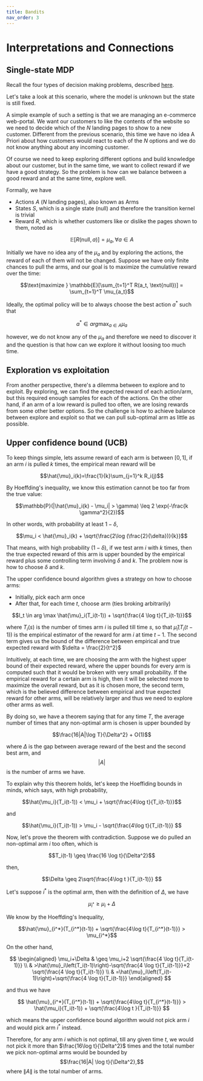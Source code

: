 ```yaml
---
title: Bandits
nav_order: 3
---
```


# Interpretations and Connections
## Single-state MDP

Recall the four types of decision making problems, described [here](/reinforcement/#sub-categories-of-decision-making).

Let's take a look at this scenario, where the model is unknown but the state is still fixed. 

A simple example of such a setting is that we are managing an e-commerce web-portal. We want our customers to like the contents of the website so we need to decide which of the $N$ landing pages to show to a new customer. Different from the previous scenario, this time we have no idea A Priori about how customers would react to each of the $N$ options and we do not know anything about any incoming customer. 

Of course we need to keep exploring different options and build knowledge about our customer, but in the same time, we want to collect reward if we have a good strategy. So the problem is how can we balance between a good reward and at the same time, explore well. 

Formally, we have

- Actions $A$ ($N$ landing pages), also known as Arms
- States $S$, which is a single state (null) and therefore the transition kernel is trivial
- Reward $R$, which is whether customers like or dislike the pages shown to them, noted as

$$\mathbb{E}[R(\text{null},a)] = \mu_a, \forall a \in A$$


Initially we have no idea any of the $\mu_a$ and by exploring the actions, the reward of each of them will not be changed. Suppose we have only finite chances to pull the arms, and our goal is to maximize the cumulative reward over the time:

$$\text{maximize } \mathbb{E}[\sum_{t=1}^T R(a_t, \text{null})] = \sum_{t=1}^T \mu_{a_t}$$ 

Ideally, the optimal policy will be to always choose the best action $a^*$ such that

$$a^* \in arg \max_{a\in A} \mu_a$$

however, we do not know any of the $\mu_a$ and therefore we need to discover it and the question is that how can we explore it without loosing too much time.

## Exploration vs exploitation

From another perspective, there's a dilemma between to explore and to exploit. By exploring, we can find the expected reward of each action/arm, but this required enough samples for each of the actions. On the other hand, if an arm of a low reward is pulled too often, we are losing rewards from some other better options. So the challenge is how to achieve balance between explore and exploit so that we can pull sub-optimal arm as little as possible.

## Upper confidence bound (UCB)

To keep things simple, lets assume reward of each arm is between $[0,1]$, if an arm $i$ is pulled $k$ times, the empirical mean reward will be 

$$\hat{\mu}_i(k)=\frac{1}{k}\sum_{j=1}^k R_i(j)$$

By Hoeffding's inequality, we know this estimation cannot be too far from the true value:

$$\mathbb{P}(|\hat{\mu}_i(k) - \mu_i| > \gamma) \leq 2 \exp(-\frac{k \gamma^2}{2})$$

In other words, with probability at least $1-\delta$,

$$\mu_i < \hat{\mu}_i(k) + \sqrt{\frac{2\log (\frac{2}{\delta})}{k}}$$

That means, with high probability ($1-\delta$), if we test arm $i$ with $k$ times, then the true expected reward of this arm is upper bounded by the empirical reward plus some controlling term involving $\delta$ and $k$. The problem now is how to choose $\delta$ and $k$.

The upper confidence bound algorithm gives a strategy on how to choose arms:

- Initially, pick each arm once
- After that, for each time $t$, choose arm (ties broking arbitrarily)

$$I_t \in arg \max \hat{\mu}_i(T_i(t-1)) + \sqrt{\frac{4 \log t}{T_i(t-1)}}$$

where $T_i(s)$ is the number of times arm $i$ is pulled till time $s$, so that  $\hat{\mu}_i(T_i(t-1))$ is the empirical estimator of the reward for arm $i$ at time $t-1$. The second term gives us the bound of the difference between empirical and true expected reward with $\delta = \frac{2}{t^2}$


Intuitively, at each time, we are choosing the arm with the highest upper bound of their expected reward, where the upper bounds for every arm is computed such that it would be broken with very small probability. If the empirical reward for a certain arm is high, then it will be selected more to maximize the overall reward, but as it is chosen more, the second term, which is the believed difference between empirical and true expected reward for other arms, will be relatively larger and thus we need to explore other arms as well.

By doing so, we have a theorem saying that for any time $T$, the average number of times that any non-optimal arm is chosen is upper bounded by 

$$\frac{16|A|\log T}{\Delta^2} + O(1)$$ 

where $\Delta$ is the gap between average reward of the best and the second best arm, and 
$$|A|$$ is the number of arms we have.

To explain why this theorem holds, let's keep the Hoeffiding bounds in minds, which says, with high probability,

$$\hat{\mu_i}(T_i(t-1)) < \mu_i + \sqrt{\frac{4\log t}{T_i(t-1)}}$$

and 

$$\hat{\mu_i}(T_i(t-1)) > \mu_i - \sqrt{\frac{4\log t}{T_i(t-1)}} $$


Now, let's prove the theorem with contradiction. Suppose we do pulled an non-optimal arm $i$ too often, which is 

$$T_i(t-1) \geq \frac{16 \log t}{\Delta^2}$$

then,

$$\Delta \geq 2\sqrt{\frac{4\log t }{T_i(t-1)}} $$

Let's suppose $i^*$ is the optimal arm, then with the definition of $\Delta$, we have

$$\mu_{i^*} \geq \mu_i +\Delta$$

We know by the Hoeffding's Inequality,

$$\hat{\mu}_{i^*}(T_{i^*}(t-1))  + \sqrt{\frac{4\log t}{T_{i^*}(t-1)}} > \mu_{i^*}$$

On the other hand, 

$$
\begin{aligned}
\mu_i+\Delta & \geq \mu_i+2 \sqrt{\frac{4 \log t}{T_i(t-1)}} \\
& >\hat{\mu}_i\left(T_i(t-1)\right)-\sqrt{\frac{4 \log t}{T_i(t-1)}}+2 \sqrt{\frac{4 \log t}{T_i(t-1)}} \\
& =\hat{\mu}_i\left(T_i(t-1)\right)+\sqrt{\frac{4 \log t}{T_i(t-1)}}
\end{aligned}
$$

and thus we have

$$ \hat{\mu}_{i^*}(T_{i^*}(t-1))  + \sqrt{\frac{4\log t}{T_{i^*}(t-1)}} > \hat{\mu_i}(T_i(t-1)) + \sqrt{\frac{4\log t }{T_i(t-1)}} $$

which means the upper confidence bound algorithm would not pick arm $i$ and would pick arm $i^*$ instead.

Therefore, for any arm $i$ which is not optimal, till any given time $t$, we would not pick it more than $\frac{16\log t}{\Delta^2}$ times and the total number we pick non-optimal arms would be bounded by 
$$\frac{16|A| \log t}{\Delta^2},$$
where $\|A\|$ is the total number of arms.
